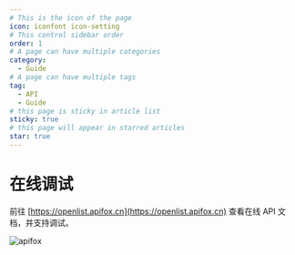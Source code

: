 ```yaml
---
# This is the icon of the page
icon: iconfont icon-setting
# This control sidebar order
order: 1
# A page can have multiple categories
category:
  - Guide
# A page can have multiple tags
tag:
  - API
  - Guide
# this page is sticky in article list
sticky: true
# this page will appear in starred articles
star: true
---
```


# 在线调试

前往 [https://openlist.apifox.cn](https://openlist.apifox.cn) 查看在线 API 文档，并支持调试。

![apifox](/img/api/apifox.png)
